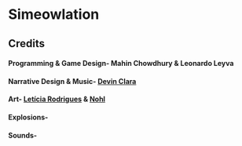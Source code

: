 # Simeowlation

## Credits

#### Programming & Game Design- Mahin Chowdhury & Leonardo Leyva

#### Narrative Design & Music- [Devin Clara](https://devinclara.itch.io/)

#### Art- [Letícia Rodrigues](be.net/celestial_brushes/) & [Nohl](koalafiedart@gmail.com)

#### Explosions-

#### Sounds- 

